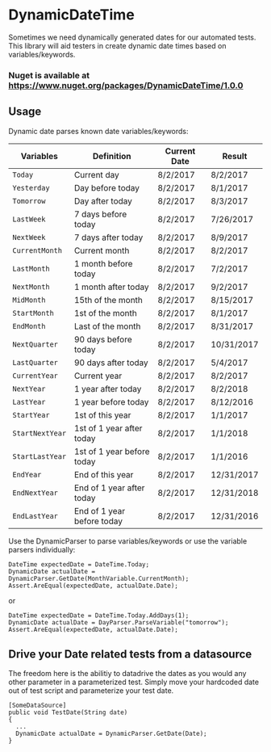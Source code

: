 # DynamicDateTime
Sometimes we need dynamically generated dates for our automated tests. This library will aid testers in create dynamic date times based on variables/keywords. 

### Nuget is available at https://www.nuget.org/packages/DynamicDateTime/1.0.0

## Usage
Dynamic date parses known date variables/keywords:

| Variables     | Definition | Current Date | Result|
| ------------- | ------------- | ------------- | ------------- | 
| `Today`  | Current day  | 8/2/2017 | 8/2/2017 |
| `Yesterday`  | Day before today  | 8/2/2017 | 8/1/2017 |
| `Tomorrow`  | Day after today  | 8/2/2017 | 8/3/2017 |
| `LastWeek`  | 7 days before today  | 8/2/2017 | 7/26/2017 |
| `NextWeek`  | 7 days after today  | 8/2/2017 | 8/9/2017 |
| `CurrentMonth`  | Current month  | 8/2/2017 | 8/2/2017 |
| `LastMonth`  | 1 month before today  | 8/2/2017 | 7/2/2017 |
| `NextMonth`  | 1 month after today  | 8/2/2017 | 9/2/2017 |
| `MidMonth`  | 15th of the month  | 8/2/2017 | 8/15/2017 |
| `StartMonth`  | 1st of the month  | 8/2/2017 | 8/1/2017 |
| `EndMonth`  | Last of the month  | 8/2/2017 | 8/31/2017 |
| `NextQuarter`  | 90 days before today  | 8/2/2017 | 10/31/2017 |
| `LastQuarter`  | 90 days after today  | 8/2/2017 | 5/4/2017 |
| `CurrentYear`  | Current year  | 8/2/2017 | 8/2/2017 |
| `NextYear`  | 1 year after today  | 8/2/2017 | 8/2/2018 |
| `LastYear`  | 1 year before today  | 8/2/2017 | 8/12/2016 |
| `StartYear`  | 1st of this year  | 8/2/2017 | 1/1/2017 |
| `StartNextYear`  | 1st of 1 year after today  | 8/2/2017 | 1/1/2018 |
| `StartLastYear`  | 1st of 1 year before today  | 8/2/2017 | 1/1/2016 |
| `EndYear`  | End of this year  | 8/2/2017 | 12/31/2017 |
| `EndNextYear`  | End of 1 year after today  | 8/2/2017 | 12/31/2018 |
| `EndLastYear`  | End of 1 year before today  | 8/2/2017 | 12/31/2016 |

Use the DynamicParser to parse variables/keywords or use the variable parsers individually:

```
DateTime expectedDate = DateTime.Today;
DynamicDate actualDate = DynamicParser.GetDate(MonthVariable.CurrentMonth);
Assert.AreEqual(expectedDate, actualDate.Date);
```

or 

```
DateTime expectedDate = DateTime.Today.AddDays(1);
DynamicDate actualDate = DayParser.ParseVariable("tomorrow");
Assert.AreEqual(expectedDate, actualDate.Date);
```

## Drive your Date related tests from a datasource
The freedom here is the abilitiy to datadrive the dates as you would any other parameter in a parameterized test. Simply move your hardcoded date out of test script and parameterize your test date. 

```
[SomeDataSource]
public void TestDate(String date)
{
  ...
  DynamicDate actualDate = DynamicParser.GetDate(Date);
}



